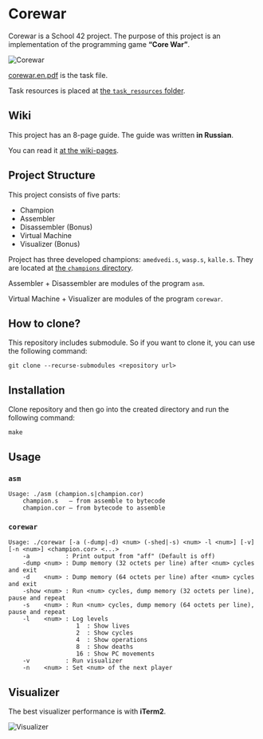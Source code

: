 # Corewar

Corewar is a School 42 project. The purpose of this project is an implementation of the programming game **“Core War”**.

![Corewar](/wiki_resources/corewar.svg)

[corewar.en.pdf](/corewar.en.pdf) is the task file.

Task resources is placed at [the `task_resources` folder](/task_resources/).

## Wiki

This project has an 8-page guide. The guide was written **in Russian**.

You can read it [at the wiki-pages](../../wiki/).

## Project Structure

This project consists of five parts:

* Champion
* Assembler
* Disassembler (Bonus)
* Virtual Machine
* Visualizer (Bonus)

Project has three developed champions: `amedvedi.s`, `wasp.s`, `kalle.s`. They are located at [the `champions` directory](/champions/).

Assembler + Disassembler are modules of the program `asm`.

Virtual Machine + Visualizer are modules of the program `corewar`.

## How to clone?

This repository includes submodule. So if you want to clone it, you can use the following command:

```
git clone --recurse-submodules <repository url>
```

## Installation

Clone repository and then go into the created directory and run the following command:

```
make
```

## Usage

### `asm`

```
Usage: ./asm (champion.s|champion.cor)
    champion.s   — from assemble to bytecode
    champion.cor — from bytecode to assemble
```

### `corewar`

```
Usage: ./corewar [-a (-dump|-d) <num> (-shed|-s) <num> -l <num>] [-v] [-n <num>] <champion.cor> <...>
    -a          : Print output from "aff" (Default is off)
    -dump <num> : Dump memory (32 octets per line) after <num> cycles and exit
    -d    <num> : Dump memory (64 octets per line) after <num> cycles and exit
    -show <num> : Run <num> cycles, dump memory (32 octets per line), pause and repeat
    -s    <num> : Run <num> cycles, dump memory (64 octets per line), pause and repeat
    -l    <num> : Log levels
                   1  : Show lives
                   2  : Show cycles
                   4  : Show operations
                   8  : Show deaths
                   16 : Show PC movements
    -v          : Run visualizer
    -n    <num> : Set <num> of the next player
```

## Visualizer

The best visualizer performance is with **iTerm2**.

![Visualizer](/wiki_resources/visualizer.png)

